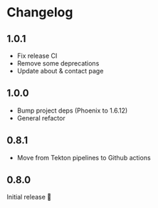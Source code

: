 # Changelog

## 1.0.1
- Fix release CI
- Remove some deprecations
- Update about & contact page

## 1.0.0
- Bump project deps (Phoenix to 1.6.12)
- General refactor

## 0.8.1
- Move from Tekton pipelines to Github actions

## 0.8.0
Initial release 🎉
